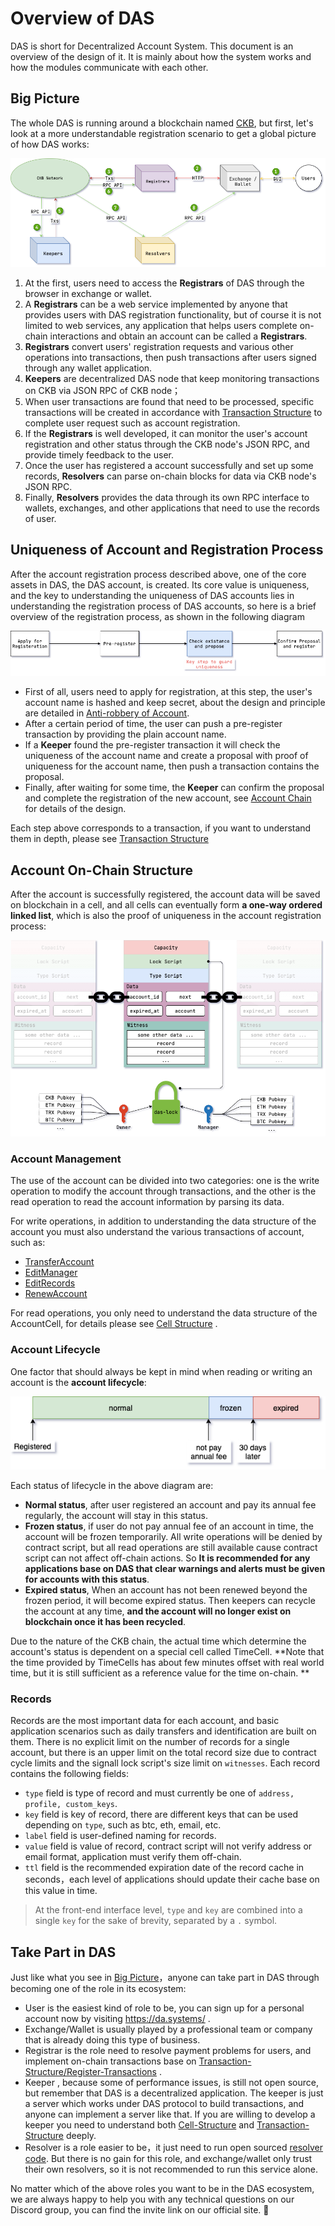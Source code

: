 # Overview of DAS

DAS is short for Decentralized Account System. This document is an overview of the design of it. It is mainly about how the system works and how the modules communicate with each other.

## Big Picture

The whole DAS is running around a blockchain named [CKB](https://www.nervos.org/), but first, let's look at a more understandable registration scenario to get a global picture of how DAS works:

![DAS-big-picture](DAS-big-picture.png)

1. At the first, users need to access the **Registrars** of DAS through the browser in exchange or wallet.
2. A **Registrars** can be a web service implemented by anyone that provides users with DAS registration functionality, but of course it is not limited to web services, any application that helps users complete on-chain interactions and obtain an account can be called a **Registrars**.
3. **Registrars** convert users' registration requests and various other operations into transactions, then push transactions after users signed through any wallet application.
4. **Keepers** are decentralized DAS node that keep monitoring transactions on CKB via JSON RPC of CKB node；
5. When user transactions are found that need to be processed, specific transactions will be created in accordance with [Transaction Structure](Data-Structure-and-Protocol/Transaction-Structure.md) to complete user request such as account registration.
6. If the **Registrars** is well developed, it can monitor the user's account registration and other status through the CKB node's  JSON RPC, and provide timely feedback to the user.
7. Once the user has registered a account successfully and set up some records, **Resolvers** can parse on-chain blocks for data via CKB node's JSON RPC.
8. Finally, **Resolvers** provides the data through its own RPC interface to wallets, exchanges, and other applications that need to use the records of user.


## Uniqueness of Account and Registration Process

After the account registration process described above, one of the core assets in DAS, the DAS account, is created. Its core value is uniqueness, and the key to understanding the uniqueness of DAS accounts lies in understanding the registration process of DAS accounts, so here is a brief overview of the registration process, as shown in the following diagram

![DAS-register-process](DAS-register-process.png)

- First of all, users need to apply for registration, at this step, the user's account name is hashed and keep secret, about  the design and principle are detailed in [Anti-robbery of Account](Anti-robbery-of-Account/Anti-robbery-of-Account.md).
- After a certain period of time, the user can push a pre-register transaction by providing the plain account name.
- If a **Keeper** found the pre-register transaction it will check the uniqueness of the account name and create a proposal with proof of uniqueness for the account name, then push a transaction contains the proposal.
- Finally, after waiting for some time, the **Keeper** can confirm the proposal and complete the registration of the new account, see [Account Chain](Account-Chain/Account-Chain.md) for details of the design.

Each step above corresponds to a transaction, if you want to understand them in depth, please see [Transaction Structure](Data-Structure-and-Protocol/Transaction-Structure.md)


## Account On-Chain Structure

After the account is successfully registered, the account data will be saved on blockchain in a cell, and all cells can eventually form **a one-way ordered linked list**, which is also the proof of uniqueness in the account registration process:

![Account On-Chain Structure](DAS-account-structure.png)

### Account Management

The use of the account can be divided into two categories: one is the write operation to modify the account through transactions, and the other is the read operation to read the account information by parsing its data.

For write operations, in addition to understanding the data structure of the account you must also understand the various transactions of account, such as:

- [TransferAccount](Data-Structure-and-Protocol/Transaction-Structure.md#TransferAccount)
- [EditManager](Data-Structure-and-Protocol/Transaction-Structure.md#EditManager)
- [EditRecords](Data-Structure-and-Protocol/Transaction-Structure.md#EditRecords)
- [RenewAccount](Data-Structure-and-Protocol/Transaction-Structure.md#RenewAccount)

For read operations, you only need to understand the data structure of the AccountCell, for details please see [Cell Structure](Data-Structure-and-Protocol/Cell-Structure.md) .

### Account Lifecycle

One factor that should always be kept in mind when reading or writing an account is the **account lifecycle**:

![Account Lifecycle](DAS-account-lifecycle.png)

Each status of lifecycle in the above diagram are:

- **Normal status**, after user registered an account and pay its annual fee regularly, the account will stay in this status.
- **Frozen status**, if user do not pay annual fee of an account in time, the account will be frozen temporarily. All write operations will be denied by contract script, but all read operations are still available cause contract script can not affect off-chain actions. So **It is recommended for any applications base on DAS that clear warnings and alerts must be given for accounts with this status**.
- **Expired status**, When an account has not been renewed beyond the frozen period, it will become expired status. Then keepers can recycle the account at any time, **and the account will no longer exist on blockchain once it has been recycled**.

Due to the nature of the CKB chain, the actual time which determine the account's status is dependent on a special cell called TimeCell. **Note that the time provided by TimeCells has about few minutes offset with real world time, but it is still sufficient as a reference value for the time on-chain. **

### Records

Records are the most important data for each account, and basic application scenarios such as daily transfers and identification are built on them. There is no explicit limit on the number of records for a single account, but there is an upper limit on the total record size due to contract cycle limits and the signall lock script's size limit on `witnesses`. Each record contains the following fields:

- `type` field is type of record and must currently be one of `address, profile, custom_keys`.
- `key` field is key of record, there are different keys that can be used depending on `type`, such as btc, eth, email, etc.
- `label` field is user-defined naming for records.
- `value` field is value of record, contract script will not verify address or email format, application must verify them off-chain.
- `ttl` field is the recommended expiration date of the record cache in seconds，each level of applications should update their cache base on this value in time.

> At the front-end interface level, `type` and `key` are combined into a single `key` for the sake of brevity, separated by a `.` symbol.


## Take Part in DAS

Just like what you see in [Big Picture](#big-picture)，anyone can take part in DAS through becoming one of the role in its ecosystem:

- User is the easiest kind of role to be, you can sign up for a personal account now by visiting https://da.systems/ .
- Exchange/Wallet is usually played by a professional team or company that is already doing this type of business.
- Registrar is the role need to resolve payment problems for users, and implement on-chain transactions base on [Transaction-Structure/Register-Transactions](Data-Structure-and-Protocol/Transaction-Structure.md#register-transactions) .
- Keeper , because some of performance issues, is still not open source, but remember that DAS is a decentralized application. The keeper is just a server which works under DAS protocol to build transactions, and anyone can implement a server like that. If you are willing to develop a keeper you need to understand both [Cell-Structure](Data-Structure-and-Protocol/Cell-Structure.md) and [Transaction-Structure](Data-Structure-and-Protocol/Transaction-Structure.md) deeply.
- Resolver is a role easier to be，it just need to run open sourced [resolver code](https://github.com/DeAccountSystems/das_account_indexer). But there is no gain for this role, and exchange/wallet only trust their own resolvers, so it is not recommended to run this service alone.

No matter which of the above roles you want to be in the DAS ecosystem, we are always happy to help you with any technical questions on our Discord group, you can find the invite link on our official site. 🤝
